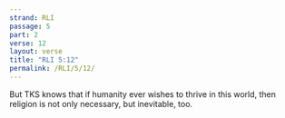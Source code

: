 ```yaml
---
strand: RLI
passage: 5
part: 2
verse: 12
layout: verse
title: "RLI 5:12"
permalink: /RLI/5/12/
---
```

But TKS knows that if humanity ever wishes to thrive in this world, then religion is not only necessary, but inevitable, too.

